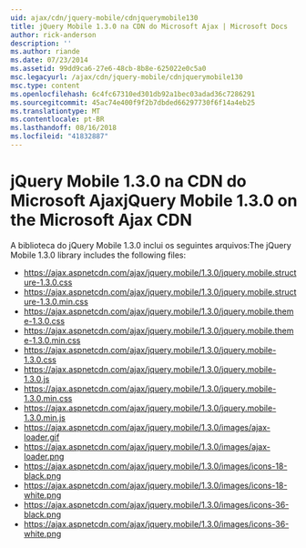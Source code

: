 ```yaml
---
uid: ajax/cdn/jquery-mobile/cdnjquerymobile130
title: jQuery Mobile 1.3.0 na CDN do Microsoft Ajax | Microsoft Docs
author: rick-anderson
description: ''
ms.author: riande
ms.date: 07/23/2014
ms.assetid: 99dd9ca6-27e6-48cb-8b8e-625022e0c5a0
msc.legacyurl: /ajax/cdn/jquery-mobile/cdnjquerymobile130
msc.type: content
ms.openlocfilehash: 6c4fc67310ed301db92a1bec03adad36c7286291
ms.sourcegitcommit: 45ac74e400f9f2b7dbded66297730f6f14a4eb25
ms.translationtype: MT
ms.contentlocale: pt-BR
ms.lasthandoff: 08/16/2018
ms.locfileid: "41832887"
---
```

<a name="jquery-mobile-130-on-the-microsoft-ajax-cdn"></a><span data-ttu-id="75908-102">jQuery Mobile 1.3.0 na CDN do Microsoft Ajax</span><span class="sxs-lookup"><span data-stu-id="75908-102">jQuery Mobile 1.3.0 on the Microsoft Ajax CDN</span></span>
====================
<span data-ttu-id="75908-103">A biblioteca do jQuery Mobile 1.3.0 inclui os seguintes arquivos:</span><span class="sxs-lookup"><span data-stu-id="75908-103">The jQuery Mobile 1.3.0 library includes the following files:</span></span>

- https://ajax.aspnetcdn.com/ajax/jquery.mobile/1.3.0/jquery.mobile.structure-1.3.0.css
- https://ajax.aspnetcdn.com/ajax/jquery.mobile/1.3.0/jquery.mobile.structure-1.3.0.min.css
- https://ajax.aspnetcdn.com/ajax/jquery.mobile/1.3.0/jquery.mobile.theme-1.3.0.css
- https://ajax.aspnetcdn.com/ajax/jquery.mobile/1.3.0/jquery.mobile.theme-1.3.0.min.css
- https://ajax.aspnetcdn.com/ajax/jquery.mobile/1.3.0/jquery.mobile-1.3.0.css
- https://ajax.aspnetcdn.com/ajax/jquery.mobile/1.3.0/jquery.mobile-1.3.0.js
- https://ajax.aspnetcdn.com/ajax/jquery.mobile/1.3.0/jquery.mobile-1.3.0.min.css
- https://ajax.aspnetcdn.com/ajax/jquery.mobile/1.3.0/jquery.mobile-1.3.0.min.js
- https://ajax.aspnetcdn.com/ajax/jquery.mobile/1.3.0/images/ajax-loader.gif
- https://ajax.aspnetcdn.com/ajax/jquery.mobile/1.3.0/images/ajax-loader.png
- https://ajax.aspnetcdn.com/ajax/jquery.mobile/1.3.0/images/icons-18-black.png
- https://ajax.aspnetcdn.com/ajax/jquery.mobile/1.3.0/images/icons-18-white.png
- https://ajax.aspnetcdn.com/ajax/jquery.mobile/1.3.0/images/icons-36-black.png
- https://ajax.aspnetcdn.com/ajax/jquery.mobile/1.3.0/images/icons-36-white.png
